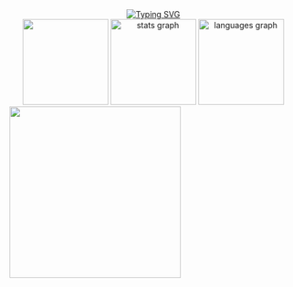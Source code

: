 <div align="center">
   <a href="https://git.io/typing-svg"><img src="https://readme-typing-svg.demolab.com?font=Cascadia+Code&weight=100&size=16&letterSpacing=-1px&duration=1250&pause=625&color=00FFFF&center=true&vCenter=true&random=true&width=512&height=64&lines=Quick+nymph+bugs+vex+fjord+waltz.;Waltz%2C+bad+nymph%2C+for+quick+jigs+vex.;Glib+jocks+quiz+nymph+to+vex+dwarf.;Sphinx+of+black+quartz%2C+judge+my+vow.;How+quickly+daft+jumping+zebras+vex!;The+five+boxing+wizards+jump+quickly.;Jackdaws+love+my+big+sphinx+of+quartz.;Pack+my+box+with+five+dozen+liquor+jugs." alt="Typing SVG" /></a> 
</div>

<div align="center">
  <img height="150" src="https://media.tenor.com/vFbQZ1pifXcAAAAj/gray-wolf-kemono-friends.gif"  />
  <img src="https://github-readme-stats.vercel.app/api?username=WrayGolf&hide_title=false&hide_rank=false&show_icons=true&include_all_commits=true&count_private=true&disable_animations=false&theme=nightowl&locale=en&hide_border=true" height="150" alt="stats graph"  />
  <img src="https://github-readme-stats.vercel.app/api/top-langs?username=WrayGolf&locale=en&hide_title=false&layout=compact&card_width=320&langs_count=5&theme=nightowl&hide_border=true" height="150" alt="languages graph"  />
</div>

  <img height="300" src="https://c.tenor.com/9VzU28mYSRAAAAAd/tenor.gif"  />
